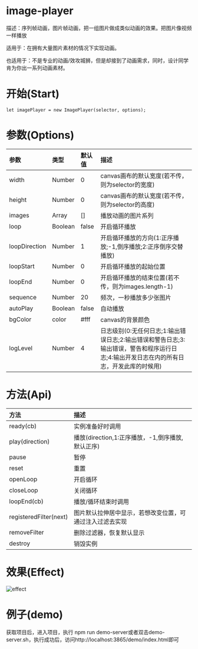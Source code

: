 # image-player
描述：序列帧动画，图片帧动画，把一组图片做成类似动画的效果。把图片像视频一样播放

适用于：在拥有大量图片素材的情况下实现动画。

也适用于：不是专业的动画/效攻城狮，但是却接到了动画需求，同时，设计同学肯为你出一系列动画素材。

# 开始(Start)
    
    let imagePlayer = new ImagePlayer(selector, options);

# 参数(Options)

|参数    |类型   |默认值    |描述          |
|:-------|:-----|:---------|:------------|
|width   |Number|0         |canvas画布的默认宽度(若不传，则为selector的宽度)|
|height  |Number|0         |canvas画布的默认宽度(若不传，则为selector的高度)|
|images  |Array |[]        |播放动画的图片系列|
|loop    |Boolean|false    |开启循环播放|
|loopDirection |Number|1   |开启循环播放的方向(1:正序播放;-1,倒序播放;2:正序倒序交替播放)|
|loopStart|Number|0    |开启循环播放的起始位置|
|loopEnd|Number|0    |开启循环播放的结束位置(若不传，则为images.length-1)|
|sequence|Number|20  |频次，一秒播放多少张图片|
|autoPlay|Boolean|false  |自动播放|
|bgColor|color|#fff  |canvas的背景颜色|
|logLevel|Number|4  |日志级别(0:无任何日志;1:输出错误日志;2:输出错误和警告日志;3:输出错误，警告和程序运行日志;4:输出开发日志在内的所有日志，开发此库的时候用)|

# 方法(Api)
|方法    |描述          |
|:-------|:------------|
|ready(cb) |实例准备好时调用|
|play(direction) |播放(direction,1:正序播放，-1,倒序播放,默认正序)|
|pause |暂停|
|reset |重置|
|openLoop |开启循环|
|closeLoop |关闭循环|
|loopEnd(cb) |播放/循环结束时调用|
|registeredFilter(next) |图片默认拉伸居中显示，若想改变位置，可通过注入过滤去实现|
|removeFilter |删除过滤器，恢复默认显示|
|destroy |销毁实例|

# 效果(Effect)
![effect](./demo/effect.gif)
# 例子(demo)
获取项目后，进入项目，执行 npm run demo-server或者双击demo-server.sh，执行成功后，访问http://localhost:3865/demo/index.html即可
